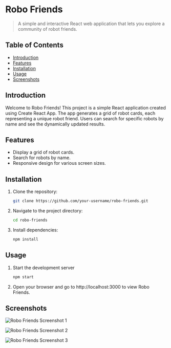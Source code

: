 # Robo Friends

> A simple and interactive React web application that lets you explore a community of robot friends.

## Table of Contents

- [Introduction](#introduction)
- [Features](#features)
- [Installation](#installation)
- [Usage](#usage)
- [Screenshots](#screenshots)

## Introduction

Welcome to Robo Friends! This project is a simple React application created using Create React App. The app generates a grid of robot cards, each representing a unique robot friend. Users can search for specific robots by name and see the dynamically updated results.

## Features

- Display a grid of robot cards.
- Search for robots by name.
- Responsive design for various screen sizes.

## Installation

1. Clone the repository:

   ```bash
   git clone https://github.com/your-username/robo-friends.git

2. Navigate to the project directory:

   ```bash
   cd robo-friends

3. Install dependencies:

    ```bash
    npm install

## Usage

1. Start the development server
   ```bash
   npm start

2. Open your browser and go to http://localhost:3000 to view Robo Friends.


## Screenshots

![Robo Friends Screenshot 1](/screenshots/screenshot1.png)

![Robo Friends Screenshot 2](/screenshots/screenshot2.png)

![Robo Friends Screenshot 3](/screenshots/screenshot3.png)